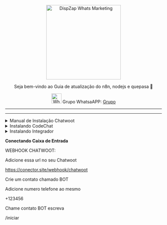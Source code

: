 <p align="center">
<img src="https://cwmkt.com.br/wp-content/uploads/2023/08/logo-github-cwmkt.svg" alt="DispZap Whats Marketing" width="240" />
<p align="center">Seja bem-vindo ao Guia de atualização do n8n, nodejs e quepasa 🚀</p>
</p>
  
<p align="center">
<img src="https://whatsapp.com/favicon.ico" alt="WhatsAPP-logo" width="32" />
<span>Grupo WhatsaAPP: </span>
<a href="https://link.cwmkt.com.br/codechat" target="_blank">Grupo</a>
</p>

<hr />
<hr />


  
<details>
<summary>Manual de Instalação Chatwoot</summary>

### Atualize sua máquina com os últimos pacotes

```bash
sudo apt update && apt upgrade -y
```

### Baixe o instalador automático do Chatwoot

```bash
wget https://get.chatwoot.app/linux/install.sh
```

### Execute a permisão no arquivo install.sh

```bash
chmod +x install.sh
```

### Inicie a instalação, digite "yes" para SSL, em seguida digite seu dominio e prossiga confimando com yes.
### Esse processo vai levar média ~ 15

  ```bash
./install.sh --install
  ```

Use as opções abaixo

yes

app.dominio.com.br

contato@dominio.com.br

yes para todos

### Alterando Idioma e ativando sua tela de cadastro

```bash
nano /home/chatwoot/chatwoot/.env
```

Altere a linha:

`DEFAULT_LOCALE=pt_BR` para `ENABLE_ACCOUNT_SIGNUP=true`

```bash
systemctl daemon-reload && systemctl restart chatwoot.target
```

Acesse: app.seudominio.com.br

Faça seu cadastro

### Habilitando configurações ocultas do Chatwoot no banco de dados PostgreSQL

```bash
sudo -i -u postgres psql
\c chatwoot_production
```

```bash
update installation_configs set locked = false;
```

```bash
\q
```

</details>

<details>
  
<summary>Instalando CodeChat</summary>

```bash
cd
```

```bash
sudo apt update && apt upgrade -y
```

```bash
git clone https://github.com/code-chat-br/whatsapp-api.git
```

```bash
cd whatsapp-api
```

```bash
cd src

```bash
mv dev-env.yml env.yml
```

```bash
nano env.yml
```

Altere Linha 72

```bash
URL: https://conector.site/webhook/codechat
```

Altere Linha 73

ENABLED: false

para

ENABLED: true

```bash
cd ..

```bash
npm i
```

```bash
npm run build
```

```bash
pm2 start 'npm run start' --name Codechat
```

```bash
sudo nano /etc/nginx/sites-available/codechat
```

```bash
server {

  server_name codechat.dominio.com.br;

  location / {

    proxy_pass http://127.0.0.1:8080;

    proxy_http_version 1.1;

    proxy_set_header Upgrade $http_upgrade;

    proxy_set_header Connection 'upgrade';

    proxy_set_header Host $host;

    proxy_set_header X-Real-IP $remote_addr;

    proxy_set_header X-Forwarded-Proto $scheme;

    proxy_set_header X-Forwarded-For $proxy_add_x_forwarded_for;

    proxy_cache_bypass $http_upgrade;

    proxy_buffering off;

    proxy_cache off;

  }

  }
```

```bash
sudo ln -s /etc/nginx/sites-available/codechat /etc/nginx/sites-enabled
```

```bash
sudo certbot --nginx
```

```bash
sudo service nginx restart
```

**EXECUTE COMANDO ABAIXO PARA NÃO CAIR QUANDO REINICIAR A VPS**

```bash
sudo pm2 startup ubuntu -u root && sudo pm2 startup ubuntu -u root --hp /root && sudo pm2 save
```

</details>

<details>

<summary>Instalando Integrador</summary>

```bash
cd
```

```bash
sudo apt update && apt upgrade -y
```

```bash
git clone https://github.com/w3nder/chatwoot-codechat
```

```bash
cd chatwoot-codechat
```

```bash
nano .env
```

```bash
PORT = 1234
CHATWOOT_ACCOUNT_ID = NUMEROCONTACHATWOOT
CHATWOOT_TOKEN = TOKENDOCHATWOOT
CHATWOOT_BASE_URL = https://chatwoot.seusite.com.br
CODECHAT_BASE_URL = https://codechat.seusite.com.br
CODECHAT_API_KEY = t8OOEeISKzpmc3jjcMqBWYSaJsafdefer
TOSIGN=true
IMPORT_MESSAGES_SENT=true
 ```

```bash
npm install pm2 -g
```

```bash
npm install
```

```bash
npm run build
```

```bash
pm2 start dist/app.js --name conector
```

```bash
sudo nano /etc/nginx/sites-available/conector
```

```bash
server {

  server_name conector.dominio.com.br;

  location / {

    proxy_pass http://127.0.0.1:1234;

    proxy_http_version 1.1;

    proxy_set_header Upgrade $http_upgrade;

    proxy_set_header Connection 'upgrade';

    proxy_set_header Host $host;

    proxy_set_header X-Real-IP $remote_addr;

    proxy_set_header X-Forwarded-Proto $scheme;

    proxy_set_header X-Forwarded-For $proxy_add_x_forwarded_for;

    proxy_cache_bypass $http_upgrade;

    proxy_buffering off;

    proxy_cache off;

  }

  }
  
 ```

```bash
sudo ln -s /etc/nginx/sites-available/conector /etc/nginx/sites-enabled

```bash
sudo certbot --nginx
```

```bash
sudo service nginx restart
```

EXECUTE COMANDO ABAIXO PARA NÃO CAIR QUANDO REINICIAR A VPS

```bash
sudo pm2 startup ubuntu -u root && sudo pm2 startup ubuntu -u root --hp /root && sudo pm2 save
```




</details>

**Conectando Caixa de Entrada**


WEBHOOK CHATWOOT:

Adicione essa url no seu Chatwoot

https://conector.site/webhook/chatwoot

Crie um contato chamado BOT

Adicione numero telefone ao mesmo

+123456

Chame contato BOT escreva 

/iniciar


